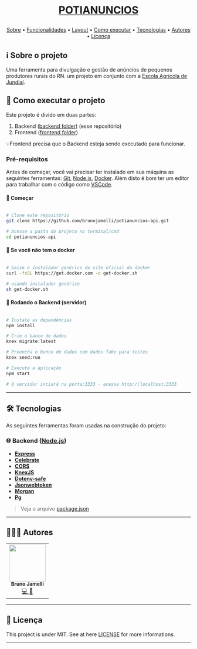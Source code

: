 <h1 align="center" style="color:#0091EA; font-weight:bold;">
    
  <a href="#"> POTIANUNCIOS </a>
</h1>

<p align="center">
 <a href="#ℹ%EF%B8%8F-sobre-o-projeto">Sobre</a> •
 <a href="#%EF%B8%8F-funcionalidades">Funcionalidades</a> •
 <a href="#-layout">Layout</a> •
 <a href="#-como-executar-o-projeto">Como executar</a> •
 <a href="#-tecnologias">Tecnologias</a> •
 <a href="#-autores">Autores</a> •
 <a href="#-licença">Licença</a>
</p>


## ℹ️ Sobre o projeto
Uma ferramenta para divulgação e gestão de anúncios de pequenos produtores
rurais do RN. um projeto em conjunto com a [Escola Agrícola de Jundiaí](https://eaj.ufrn.br/).


## 🚀 Como executar o projeto

Este projeto é divido em duas partes:
1. Backend ([backend folder]()) (esse repositório)
2. Frontend ([frontend folder]())

💡Frontend precisa que o Backend esteja sendo executado para funcionar.

### Pré-requisitos

Antes de começar, você vai precisar ter instalado em sua máquina as seguintes ferramentas: [Git](https://git-scm.com), [Node.js](https://nodejs.org/en/), [Docker](https://www.docker.com/). Além disto é bom ter um editor para trabalhar com o código como [VSCode](https://code.visualstudio.com/).

#### 🏁 Começar
```bash

# Clone este repositório
git clone https://github.com/brunojamelli/potianuncios-api.git

# Acesse a pasta do projeto no terminal/cmd
cd potianuncios-api

```
#### 🐳 Se você não tem o docker
```bash

# baixe o instalador genérico do site oficial do docker
curl -fsSL https://get.docker.com -o get-docker.sh

# usando instalador genérico
sh get-docker.sh

```

#### 🎲 Rodando o Backend (servidor)

```bash

# Instale as dependências
npm install

# Crie o banco de dados
knex migrate:latest

# Preencha o banco de dados com dados fake para testes
knex seed:run

# Execute a aplicação 
npm start

# O servidor inciará na porta:3333 - acesse http://localhost:3333

```

---

## 🛠 Tecnologias

As seguintes ferramentas foram usadas na construção do projeto:

### 🌐 **Backend** ([Node.js](https://nodejs.org/en/))
- **[Express](https://expressjs.com/)**
- **[Celebrate](https://github.com/arb/celebrate)**
- **[CORS](https://expressjs.com/en/resources/middleware/cors.html)**
- **[KnexJS](http://knexjs.org/)**
- **[Dotenv-safe](https://www.npmjs.com/package/dotenv-safe)**
- **[Jsonwebtoken](https://github.com/auth0/node-jsonwebtoken)**
- **[Morgan](https://github.com/expressjs/morgan)**
- **[Pg](https://github.com/brianc/node-postgres)**

> Veja o arquivo [package.json](https://github.com/BiaChacon/spaces-scheduling/blob/master/backend/package.json)

---

## 👩🏽‍💻 Autores
<table>
  <tr>
    <td align="center"><a href="https://github.com/brunojamelli"><img src="https://avatars0.githubusercontent.com/u/21262825?s=400&u=8d99e00b964f6e0eb0684b34b9094a6c6163b65e&v=4" width="100px;" alt=""/><br /><sub><b>Bruno Jamelli</b></sub></a><br /><a href="https://github.com/brunojamelli/potianuncios-api" title="Code">💻 🎨</a></td>
  <tr>
</table>

---

## 📝 Licença
This project is under MIT. See at here [LICENSE](https://github.com/BiaChacon/spaces-scheduling/blob/master/LICENSE) for more informations.

---